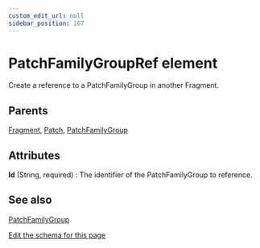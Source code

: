 ```yaml
---
custom_edit_url: null
sidebar_position: 167
---
```

# PatchFamilyGroupRef element
Create a reference to a PatchFamilyGroup in another Fragment.

## Parents
[Fragment](fragment.md), [Patch](patch.md), [PatchFamilyGroup](patchfamilygroup.md)

## Attributes
**Id** (String, required)
  : The identifier of the PatchFamilyGroup to reference.


## See also
[PatchFamilyGroup](patchfamilygroup.md)

[Edit the schema for this page](https://github.com/wixtoolset/web/blob/master/src/xsd4/wix.xsd)